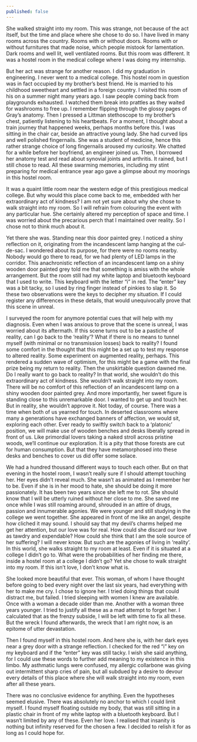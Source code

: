 ```yaml
---
published: false
---
```

She walked straight into my room. This was strange, not because of the act itself, but the time and place where she chose to do so. I have lived in many rooms across the country. Rooms with or without doors. Rooms with or without furnitures that made noise, which people mistook for lamentation. Dark rooms and well lit, well ventilated rooms. But this room was different. It was a hostel room in the medical college where I was doing my internship.

But her act was strange for another reason. I did my graduation in engineering. I never went to a medical college. This hostel room in question was in fact occupied by my brother’s best friend. He is married to his childhood sweetheart and settled in a foreign country. I visited this room of his on a summer night many years ago. I saw people coming back from playgrounds exhausted. I watched them break into prattles as they waited for washrooms to free up. I remember flipping through the glossy pages of Gray’s anatomy. Then I pressed a Littman stethoscope to my brother’s chest, patiently listening to his heartbeats. For a moment, I thought about a train journey that happened weeks, perhaps months before this. I was sitting in the chair car, beside an attractive young lady. She had curved lips and well polished fingernails. She was a student of medicine, hence this rather strange choice of long fingernails aroused my curiosity. We chatted for a while before her boyfriend, an engineer joined us. Then, I borrowed her anatomy test and read about synovial joints and arthritis. It rained, but I still chose to read. All these swarming memories, including my stint preparing for medical entrance year ago gave a glimpse about my moorings in this hostel room. 

It was a quaint little room near the western edge of this prestigious medical college. But why would this place come back to me, embedded with her extraordinary act of kindness? I am not yet sure about why she chose to walk straight into my room. So I will refrain from colouring the event with any particular hue. She certainly altered my perception of space and time. I was worried about the precarious perch that I maintained over reality. So I chose not to think much about it.

Yet there she was. Standing near this door painted grey. I noticed a shiny reflection on it, originating from the incandescent lamp hanging at the cul-de-sac. I wondered about its purpose, for there were no rooms nearby. Nobody would go there to read, for we had plenty of LED lamps in the corridor. This anachronistic reflection of an incandescent lamp on a shiny wooden door painted grey told me that something is amiss with the whole arrangement. But the room still had my white laptop and bluetooth keyboard that I used to write. This keyboard with the letter “i” in red. The “enter” key was a bit tacky, so I used by ring finger instead of pinkies to slap it. So these two observations were the keys to decipher my situation. If I could register any differences in these details, that would unequivocally prove that this scene in unreal. 

I surveyed the room for anymore potential cues that will help with my diagnosis. Even when I was anxious to prove that the scene is unreal, I was worried about its aftermath. If this scene turns out to be a pastiche of reality, can I go back to the ‘reality’? What if there is no means to tunnel myself (with minimal or no transmission losses) back to reality? I found some comfort in the thought that this might be a set up to test my response to altered reality. Some experiment on augmented reality, perhaps. This rendered a sudden wave of optimism, for this might be a game with the final prize being my return to reality.
Then the unskirtable question dawned me. Do I really want to go back to reality? In that world, she wouldn’t do this extraordinary act of kindness. She wouldn’t walk straight into my room. There will be no comfort of this reflection of an incandescent lamp on a shiny wooden door painted grey. And more importantly, her sweet figure is standing close to this unremarkable door. I wanted to get up and touch her. But in reality, she wouldn’t approve it. Not today, of course. There was a time when both of us yearned for touch. In deserted classrooms where many a generations have exchanged banners of affection, we would sit, exploring each other. Ever ready to swiftly switch back to a ‘platonic’ position, we will make use of wooden benches and desks liberally spread in front of us. Like primordial lovers taking a naked stroll across pristine woods, we’ll continue our exploration. It is a pity that those forests are cut for human consumption. But that they have metamorphosed into these desks and benches to cover us did offer some solace.

We had a hundred thousand different ways to touch each other. But on that evening in the hostel room, I wasn’t really sure if I should attempt touching her. Her eyes didn’t reveal much. She wasn’t as animated as I remember her to be. Even if she is in her mood to hate, she should be doing it more passionately. It has been two years since she left me to rot. She should know that I will be utterly ruined without her close to me. She saved me once while I was still roaming around, shrouded in an attire of drugs, passion and innumerable agonies. We were younger and still studying in the college we went together. She appeared in front of me like an angel, despite how cliched it may sound. I should say that my devil’s charms helped me get her attention, but our love was for real. How could she discard our love as tawdry and expendable? How could she think that I am the sole source of her suffering? I will never know. But such are the agonies of living in ‘reality’. In this world, she walks straight to my room at least. Even if it is situated at a college I didn’t go to. What were the probabilities of her finding me there, inside a hostel room at a college I didn’t go? Yet she chose to walk straight into my room. If this isn’t love, I don’t know what is.

She looked more beautiful that ever. This woman, of whom I have thought before going to bed every night over the last six years, had everything with her to make me cry. I chose to ignore her. I tried doing things that could distract me, but failed. I tried sleeping with women I knew are available. Once with a woman a decade older than me. Another with a woman three years younger. I tried to justify all these as a mad attempt to forget her. I calculated that as the frenzy subside, I will be left with time to fix all these. But the wreck I found afterwards, the wreck that I am right now, is an epitome of utter devastation. 

Then I found myself in this hostel room. And here she is, with her dark eyes near a grey door with a strange reflection. I checked for the red “i” key on my keyboard and if the “enter” key was still tacky. I wish she said anything, for I could use these words to further add meaning to my existence in this limbo. My asthmatic lungs were confused, my allergic collarbone was giving out intermittent sharp cries of pain, but all subdued by a desire to devour every details of this place where she will walk straight into my room, even after all these years.

There was no conclusive evidence for anything. Even the hypotheses seemed elusive. There was absolutely no anchor to which I could limit myself. I found myself floating outside my body, that was still sitting in a plastic chair in front of my white laptop with a bluetooth keyboard. But I wasn’t limited by any of these. Even her love. I realised that insanity is nothing but infinity reserved for the chosen a few. I decided to relish it for as long as I could hope for.
